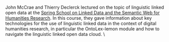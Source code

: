 John McCrae and Thierry Declerck lectured on the topic of linguistic
linked open data at the [Spring School on Linked Data and the Semantic
Web for Humanities
Research](https://informationsmodellierung.uni-graz.at/de/veranstaltungen/spring-school-liseh-2019/).
In this course, they gave information about key technologies for the use
of linguistic linked data in the context of digital humanities research,
in particular the OntoLex-lemon module and how to navigate the
linguistic linked open data cloud. \

